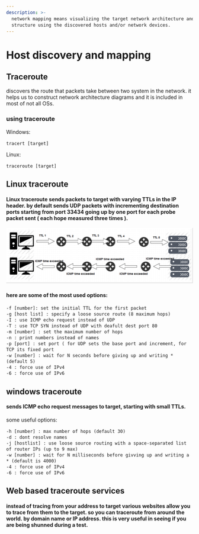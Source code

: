 ```yaml
---
description: >-
  network mapping means visualizing the target network architecture and
  structure using the discovered hosts and/or network devices.
---
```


# Host discovery and mapping

## Traceroute

discovers the route that packets take between two system in the network. it helps us to construct network architecture diagrams and it is included in most of not all OSs.

### using traceroute

Windows:

```text
tracert [target]
```

Linux:

```text
traceroute [target] 
```

## Linux traceroute

#### Linux traceroute sends packets to target with varying TTLs in the IP header. by default sends UDP packets with incrementing destination ports starting from port 33434 going up by one port for each probe packet sent \( each hope measured three times \).

![](../../.gitbook/assets/tr.png)

#### here are some of the most used options:

```text
-f [number]: set the initial TTL for the first packet
-g [host list] : specify a loose source route (8 maximum hops)
-I : use ICMP echo request instead of UDP
-T : use TCP SYN instead of UDP with deafult dest port 80
-m [number] : set the maximum number of hops
-n : print numbers instead of names
-p [port] : set port ( for UDP sets the base port and increment, for TCP its fixed port
-w [number] : wait for N seconds before giving up and writing * (default 5)
-4 : force use of IPv4
-6 : force use of IPv6
```

## windows traceroute

#### sends ICMP echo request messages to target, starting with small TTLs.

some useful options:

```text
-h [number] : max number of hops (default 30)
-d : dont resolve names
-j [hostlist] : use loose source routing with a space-separated list of router IPs (up to 9 max)
-w [number] : wait for N milliseconds before givving up and writing a * (default is 4000)
-4 : force use of IPv4
-6 : force use of IPv6
```

## Web based traceroute services

#### instead of tracing from your address to target various websites allow you to trace from them to the target. so you can traceroute from around the world. by domain name or IP address. this is very useful in seeing if you are being shunned during a test.




















